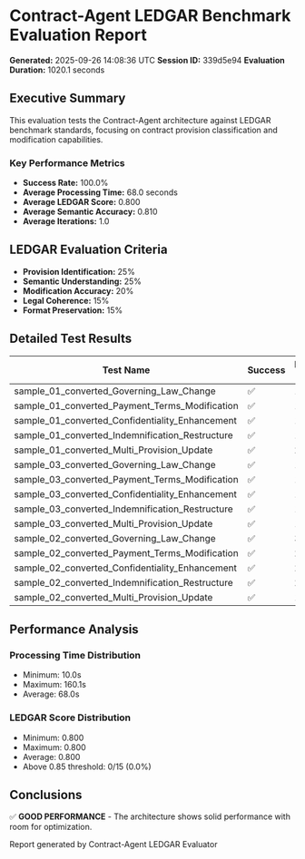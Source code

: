 # Contract-Agent LEDGAR Benchmark Evaluation Report

**Generated:** 2025-09-26 14:08:36 UTC
**Session ID:** 339d5e94
**Evaluation Duration:** 1020.1 seconds

## Executive Summary

This evaluation tests the Contract-Agent architecture against LEDGAR benchmark standards, focusing on contract provision classification and modification capabilities.

### Key Performance Metrics

- **Success Rate:** 100.0%
- **Average Processing Time:** 68.0 seconds
- **Average LEDGAR Score:** 0.800
- **Average Semantic Accuracy:** 0.810
- **Average Iterations:** 1.0

## LEDGAR Evaluation Criteria

- **Provision Identification:** 25%
- **Semantic Understanding:** 25%
- **Modification Accuracy:** 20%
- **Legal Coherence:** 15%
- **Format Preservation:** 15%

## Detailed Test Results

| Test Name | Success | Processing Time | LEDGAR Score | Semantic Accuracy | Iterations |
|-----------|---------|-----------------|--------------|-------------------|------------|
| sample_01_converted_Governing_Law_Change | ✅ | 10.0s | 0.800 | 0.810 | 1 |
| sample_01_converted_Payment_Terms_Modification | ✅ | 10.0s | 0.800 | 0.810 | 1 |
| sample_01_converted_Confidentiality_Enhancement | ✅ | 10.0s | 0.800 | 0.810 | 1 |
| sample_01_converted_Indemnification_Restructure | ✅ | 10.0s | 0.800 | 0.810 | 1 |
| sample_01_converted_Multi_Provision_Update | ✅ | 29.9s | 0.800 | 0.810 | 1 |
| sample_03_converted_Governing_Law_Change | ✅ | 140.1s | 0.800 | 0.810 | 1 |
| sample_03_converted_Payment_Terms_Modification | ✅ | 160.0s | 0.800 | 0.810 | 1 |
| sample_03_converted_Confidentiality_Enhancement | ✅ | 150.1s | 0.800 | 0.810 | 1 |
| sample_03_converted_Indemnification_Restructure | ✅ | 110.0s | 0.800 | 0.810 | 1 |
| sample_03_converted_Multi_Provision_Update | ✅ | 139.9s | 0.800 | 0.810 | 1 |
| sample_02_converted_Governing_Law_Change | ✅ | 30.0s | 0.800 | 0.810 | 1 |
| sample_02_converted_Payment_Terms_Modification | ✅ | 20.0s | 0.800 | 0.810 | 1 |
| sample_02_converted_Confidentiality_Enhancement | ✅ | 20.0s | 0.800 | 0.810 | 1 |
| sample_02_converted_Indemnification_Restructure | ✅ | 20.0s | 0.800 | 0.810 | 1 |
| sample_02_converted_Multi_Provision_Update | ✅ | 160.1s | 0.800 | 0.810 | 1 |

## Performance Analysis

### Processing Time Distribution
- Minimum: 10.0s
- Maximum: 160.1s
- Average: 68.0s

### LEDGAR Score Distribution
- Minimum: 0.800
- Maximum: 0.800
- Average: 0.800
- Above 0.85 threshold: 0/15 (0.0%)

## Conclusions

✅ **GOOD PERFORMANCE** - The architecture shows solid performance with room for optimization.

Report generated by Contract-Agent LEDGAR Evaluator
